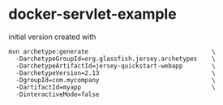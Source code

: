 docker-servlet-example
======================

initial version created with

```
mvn archetype:generate                                  \
  -DarchetypeGroupId=org.glassfish.jersey.archetypes    \
  -DarchetypeArtifactId=jersey-quickstart-webapp        \
  -DarchetypeVersion=2.13                               \
  -DgroupId=com.mycompany                               \
  -DartifactId=myapp                                    \
  -DinteractiveMode=false
```
